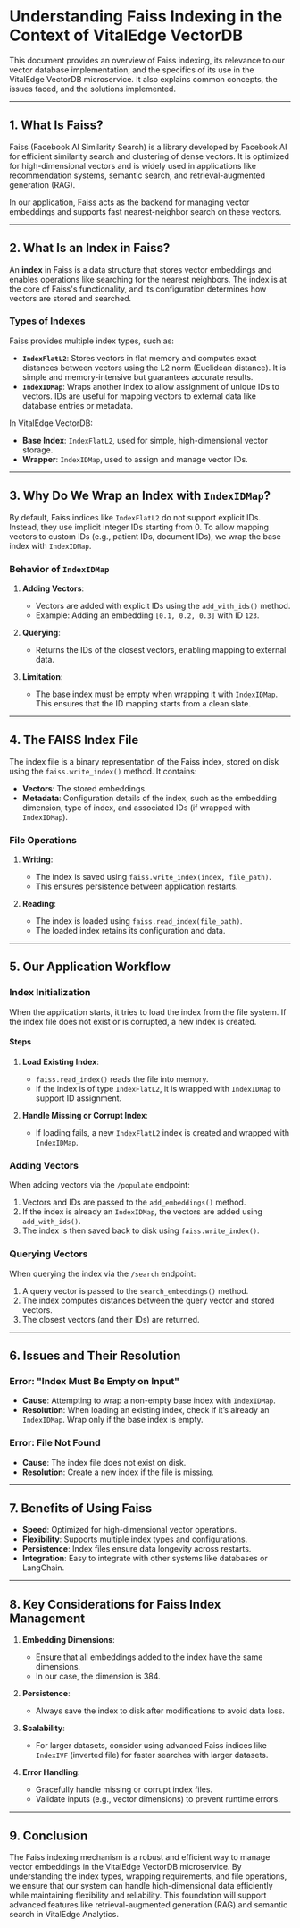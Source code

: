 # Understanding Faiss Indexing in the Context of VitalEdge VectorDB

This document provides an overview of Faiss indexing, its relevance to our vector database implementation, and the specifics of its use in the VitalEdge VectorDB microservice. It also explains common concepts, the issues faced, and the solutions implemented.

---

## **1. What Is Faiss?**

Faiss (Facebook AI Similarity Search) is a library developed by Facebook AI for efficient similarity search and clustering of dense vectors. It is optimized for high-dimensional vectors and is widely used in applications like recommendation systems, semantic search, and retrieval-augmented generation (RAG).

In our application, Faiss acts as the backend for managing vector embeddings and supports fast nearest-neighbor search on these vectors.

---

## **2. What Is an Index in Faiss?**

An **index** in Faiss is a data structure that stores vector embeddings and enables operations like searching for the nearest neighbors. The index is at the core of Faiss's functionality, and its configuration determines how vectors are stored and searched.

### **Types of Indexes**

Faiss provides multiple index types, such as:
- **`IndexFlatL2`**: Stores vectors in flat memory and computes exact distances between vectors using the L2 norm (Euclidean distance). It is simple and memory-intensive but guarantees accurate results.
- **`IndexIDMap`**: Wraps another index to allow assignment of unique IDs to vectors. IDs are useful for mapping vectors to external data like database entries or metadata.

In VitalEdge VectorDB:
- **Base Index**: `IndexFlatL2`, used for simple, high-dimensional vector storage.
- **Wrapper**: `IndexIDMap`, used to assign and manage vector IDs.

---

## **3. Why Do We Wrap an Index with `IndexIDMap`?**

By default, Faiss indices like `IndexFlatL2` do not support explicit IDs. Instead, they use implicit integer IDs starting from 0. To allow mapping vectors to custom IDs (e.g., patient IDs, document IDs), we wrap the base index with `IndexIDMap`.

### **Behavior of `IndexIDMap`**

1. **Adding Vectors**:
   - Vectors are added with explicit IDs using the `add_with_ids()` method.
   - Example: Adding an embedding `[0.1, 0.2, 0.3]` with ID `123`.

2. **Querying**:
   - Returns the IDs of the closest vectors, enabling mapping to external data.

3. **Limitation**:
   - The base index must be empty when wrapping it with `IndexIDMap`. This ensures that the ID mapping starts from a clean slate.

---

## **4. The FAISS Index File**

The index file is a binary representation of the Faiss index, stored on disk using the `faiss.write_index()` method. It contains:

- **Vectors**: The stored embeddings.
- **Metadata**: Configuration details of the index, such as the embedding dimension, type of index, and associated IDs (if wrapped with `IndexIDMap`).

### **File Operations**

1. **Writing**:
   - The index is saved using `faiss.write_index(index, file_path)`.
   - This ensures persistence between application restarts.

2. **Reading**:
   - The index is loaded using `faiss.read_index(file_path)`.
   - The loaded index retains its configuration and data.

---

## **5. Our Application Workflow**

### **Index Initialization**

When the application starts, it tries to load the index from the file system. If the index file does not exist or is corrupted, a new index is created.

#### **Steps**
1. **Load Existing Index**:
   - `faiss.read_index()` reads the file into memory.
   - If the index is of type `IndexFlatL2`, it is wrapped with `IndexIDMap` to support ID assignment.

2. **Handle Missing or Corrupt Index**:
   - If loading fails, a new `IndexFlatL2` index is created and wrapped with `IndexIDMap`.

### **Adding Vectors**

When adding vectors via the `/populate` endpoint:
1. Vectors and IDs are passed to the `add_embeddings()` method.
2. If the index is already an `IndexIDMap`, the vectors are added using `add_with_ids()`.
3. The index is then saved back to disk using `faiss.write_index()`.

### **Querying Vectors**

When querying the index via the `/search` endpoint:
1. A query vector is passed to the `search_embeddings()` method.
2. The index computes distances between the query vector and stored vectors.
3. The closest vectors (and their IDs) are returned.

---

## **6. Issues and Their Resolution**

### **Error: "Index Must Be Empty on Input"**

- **Cause**: Attempting to wrap a non-empty base index with `IndexIDMap`.
- **Resolution**: When loading an existing index, check if it’s already an `IndexIDMap`. Wrap only if the base index is empty.

### **Error: File Not Found**

- **Cause**: The index file does not exist on disk.
- **Resolution**: Create a new index if the file is missing.

---

## **7. Benefits of Using Faiss**

- **Speed**: Optimized for high-dimensional vector operations.
- **Flexibility**: Supports multiple index types and configurations.
- **Persistence**: Index files ensure data longevity across restarts.
- **Integration**: Easy to integrate with other systems like databases or LangChain.

---

## **8. Key Considerations for Faiss Index Management**

1. **Embedding Dimensions**:
   - Ensure that all embeddings added to the index have the same dimensions.
   - In our case, the dimension is 384.

2. **Persistence**:
   - Always save the index to disk after modifications to avoid data loss.

3. **Scalability**:
   - For larger datasets, consider using advanced Faiss indices like `IndexIVF` (inverted file) for faster searches with larger datasets.

4. **Error Handling**:
   - Gracefully handle missing or corrupt index files.
   - Validate inputs (e.g., vector dimensions) to prevent runtime errors.

---

## **9. Conclusion**

The Faiss indexing mechanism is a robust and efficient way to manage vector embeddings in the VitalEdge VectorDB microservice. By understanding the index types, wrapping requirements, and file operations, we ensure that our system can handle high-dimensional data efficiently while maintaining flexibility and reliability. This foundation will support advanced features like retrieval-augmented generation (RAG) and semantic search in VitalEdge Analytics.